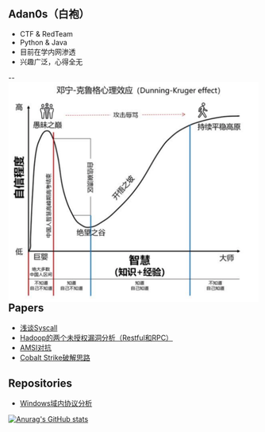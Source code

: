 ## Adan0s（白袍）

- CTF & RedTeam
- Python & Java
- 目前在学内网渗透
- 兴趣广泛，心得全无

--
<img align="right" alt="png" src="./img/20200425_114513.png" />

## Papers
- [浅谈Syscall](https://www.red-team.tips/post/m2N39LOfj/)
- [Hadoop的两个未授权漏洞分析（Restful和RPC）](https://www.red-team.tips/post/9lcd-UcVI/)
- [AMSI对抗](https://www.red-team.tips/post/amsi-dui-kang/)
- [Cobalt Strike破解思路](https://www.red-team.tips/post/ZuqcfSxYL/)

## Repositories
- [Windows域内协议分析](https://eviladan0s.gitbook.io/windowsdomainabout/)

[![Anurag's GitHub stats](https://github-readme-stats.vercel.app/api?username=evilAdan0s)](https://github.com/anuraghazra/github-readme-stats)